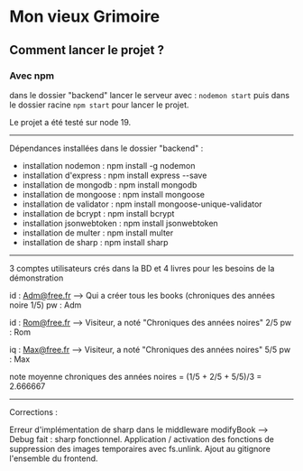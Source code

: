 # Mon vieux Grimoire


## Comment lancer le projet ? 

### Avec npm

dans le dossier "backend" lancer le serveur avec : `nodemon start`
puis dans le dossier racine `npm start` pour lancer le projet. 

Le projet a été testé sur node 19.

------------------

Dépendances installées dans le dossier "backend" :

- installation nodemon : npm install -g nodemon
- installation d'express : npm install express --save
- installation de mongodb : npm install mongodb
- installation de mongoose : npm install mongoose
- installation de validator : npm install mongoose-unique-validator
- installation de bcrypt : npm install bcrypt
- installation jsonwebtoken : npm install jsonwebtoken
- installation de multer : npm install multer
- installation de sharp : npm install sharp

------------------

3 comptes utilisateurs crés dans la BD et 4 livres pour les besoins de la démonstration


id : Adm@free.fr    --> Qui a créer tous les books (chroniques des années noire 1/5)
pw : Adm

id : Rom@free.fr    --> Visiteur, a noté "Chroniques des années noires" 2/5
pw : Rom

iq : Max@free.fr    --> Visiteur, a noté "Chroniques des années noires" 5/5
pw : Max

note moyenne chroniques des années noires = (1/5 + 2/5 + 5/5)/3 = 2.666667

------------------

Corrections :

Erreur d'implémentation de sharp dans le middleware modifyBook --> Debug fait : sharp fonctionnel.
Application / activation des fonctions de suppression des images temporaires avec fs.unlink.
Ajout au gitignore l'ensemble du frontend.